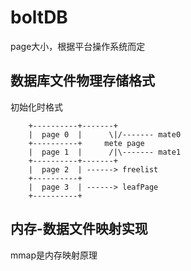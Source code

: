 # boltDB
page大小，根据平台操作系统而定

## 数据库文件物理存储格式
初始化时格式
```
    +----------+-------+
    |  page 0  |      \|/------- mate0
    +----------+     mete page
    |  page 1  |      /|\------- mate1
    +----------+-------+
    |  page 2  | ------> freelist
    +----------+
    |  page 3  | ------> leafPage
    +----------+
```

## 内存-数据文件映射实现
mmap是内存映射原理
